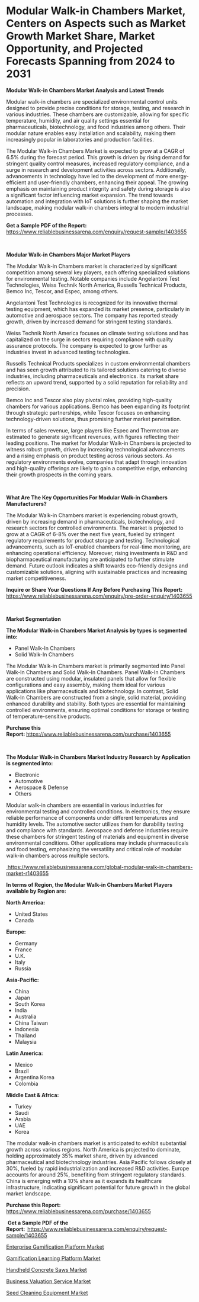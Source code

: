 <p><h1>Modular Walk-in Chambers Market, Centers on Aspects such as Market Growth Market Share, Market Opportunity, and Projected Forecasts Spanning from 2024 to 2031</h1></p><p><strong>Modular Walk-in Chambers Market Analysis and Latest Trends</strong></p>
<p><p>Modular walk-in chambers are specialized environmental control units designed to provide precise conditions for storage, testing, and research in various industries. These chambers are customizable, allowing for specific temperature, humidity, and air quality settings essential for pharmaceuticals, biotechnology, and food industries among others. Their modular nature enables easy installation and scalability, making them increasingly popular in laboratories and production facilities.</p><p>The Modular Walk-in Chambers Market is expected to grow at a CAGR of 6.5% during the forecast period. This growth is driven by rising demand for stringent quality control measures, increased regulatory compliance, and a surge in research and development activities across sectors. Additionally, advancements in technology have led to the development of more energy-efficient and user-friendly chambers, enhancing their appeal. The growing emphasis on maintaining product integrity and safety during storage is also a significant factor influencing market expansion. The trend towards automation and integration with IoT solutions is further shaping the market landscape, making modular walk-in chambers integral to modern industrial processes.</p></p>
<p><strong>Get a Sample PDF of the Report:&nbsp;</strong> <a href="https://www.reliablebusinessarena.com/enquiry/request-sample/1403655?utm_campaign=1278&utm_medium=2&utm_source=Github&utm_content=ia&utm_term=23102024&utm_id=modular-walk-in-chambers">https://www.reliablebusinessarena.com/enquiry/request-sample/1403655</a></p>
<p>&nbsp;</p>
<p><strong>Modular Walk-in Chambers Major Market Players</strong></p>
<p><p>The Modular Walk-in Chambers market is characterized by significant competition among several key players, each offering specialized solutions for environmental testing. Notable companies include Angelantoni Test Technologies, Weiss Technik North America, Russells Technical Products, Bemco Inc, Tescor, and Espec, among others.</p><p>Angelantoni Test Technologies is recognized for its innovative thermal testing equipment, which has expanded its market presence, particularly in automotive and aerospace sectors. The company has reported steady growth, driven by increased demand for stringent testing standards.</p><p>Weiss Technik North America focuses on climate testing solutions and has capitalized on the surge in sectors requiring compliance with quality assurance protocols. The company is expected to grow further as industries invest in advanced testing technologies.</p><p>Russells Technical Products specializes in custom environmental chambers and has seen growth attributed to its tailored solutions catering to diverse industries, including pharmaceuticals and electronics. Its market share reflects an upward trend, supported by a solid reputation for reliability and precision.</p><p>Bemco Inc and Tescor also play pivotal roles, providing high-quality chambers for various applications. Bemco has been expanding its footprint through strategic partnerships, while Tescor focuses on enhancing technology-driven solutions, thus promising further market penetration.</p><p>In terms of sales revenue, large players like Espec and Thermotron are estimated to generate significant revenues, with figures reflecting their leading positions. The market for Modular Walk-in Chambers is projected to witness robust growth, driven by increasing technological advancements and a rising emphasis on product testing across various sectors. As regulatory environments evolve, companies that adapt through innovation and high-quality offerings are likely to gain a competitive edge, enhancing their growth prospects in the coming years.</p></p>
<p>&nbsp;</p>
<p><strong>What Are The Key Opportunities For Modular Walk-in Chambers Manufacturers?</strong></p>
<p><p>The Modular Walk-in Chambers market is experiencing robust growth, driven by increasing demand in pharmaceuticals, biotechnology, and research sectors for controlled environments. The market is projected to grow at a CAGR of 6-8% over the next five years, fueled by stringent regulatory requirements for product storage and testing. Technological advancements, such as IoT-enabled chambers for real-time monitoring, are enhancing operational efficiency. Moreover, rising investments in R&D and biopharmaceutical manufacturing are anticipated to further stimulate demand. Future outlook indicates a shift towards eco-friendly designs and customizable solutions, aligning with sustainable practices and increasing market competitiveness.</p></p>
<p><strong>Inquire or Share Your Questions If Any Before Purchasing This Report:</strong> <a href="https://www.reliablebusinessarena.com/enquiry/pre-order-enquiry/1403655?utm_campaign=1278&utm_medium=2&utm_source=Github&utm_content=ia&utm_term=23102024&utm_id=modular-walk-in-chambers">https://www.reliablebusinessarena.com/enquiry/pre-order-enquiry/1403655</a></p>
<p>&nbsp;</p>
<p><strong>Market Segmentation</strong></p>
<p><strong>The Modular Walk-in Chambers Market Analysis by types is segmented into:</strong></p>
<p><ul><li>Panel Walk-In Chambers</li><li>Solid Walk-In Chambers</li></ul></p>
<p><p>The Modular Walk-in Chambers market is primarily segmented into Panel Walk-In Chambers and Solid Walk-In Chambers. Panel Walk-In Chambers are constructed using modular, insulated panels that allow for flexible configurations and easy assembly, making them ideal for various applications like pharmaceuticals and biotechnology. In contrast, Solid Walk-In Chambers are constructed from a single, solid material, providing enhanced durability and stability. Both types are essential for maintaining controlled environments, ensuring optimal conditions for storage or testing of temperature-sensitive products.</p></p>
<p><strong>Purchase this Report:&nbsp;</strong><a href="https://www.reliablebusinessarena.com/purchase/1403655?utm_campaign=1278&utm_medium=2&utm_source=Github&utm_content=ia&utm_term=23102024&utm_id=modular-walk-in-chambers">https://www.reliablebusinessarena.com/purchase/1403655</a></p>
<p>&nbsp;</p>
<p><strong>The Modular Walk-in Chambers Market Industry Research by Application is segmented into:</strong></p>
<p><ul><li>Electronic</li><li>Automotive</li><li>Aerospace & Defense</li><li>Others</li></ul></p>
<p><p>Modular walk-in chambers are essential in various industries for environmental testing and controlled conditions. In electronics, they ensure reliable performance of components under different temperatures and humidity levels. The automotive sector utilizes them for durability testing and compliance with standards. Aerospace and defense industries require these chambers for stringent testing of materials and equipment in diverse environmental conditions. Other applications may include pharmaceuticals and food testing, emphasizing the versatility and critical role of modular walk-in chambers across multiple sectors.</p></p>
<p><a href="https://www.reliablebusinessarena.com/global-modular-walk-in-chambers-market-r1403655?utm_campaign=1278&utm_medium=2&utm_source=Github&utm_content=ia&utm_term=23102024&utm_id=modular-walk-in-chambers">&nbsp;https://www.reliablebusinessarena.com/global-modular-walk-in-chambers-market-r1403655</a></p>
<p><strong>In terms of Region, the Modular Walk-in Chambers Market Players available by Region are:</strong></p>
<p>
    <p> <strong> North America: </strong>
        <ul>
            <li>United States</li>
            <li>Canada</li>
        </ul>
        </p> 
    <p> <strong> Europe: </strong>
        <ul>
            <li>Germany</li>
            <li>France</li>
            <li>U.K.</li>
            <li>Italy</li>
            <li>Russia</li>
        </ul>
        </p> 
    <p> <strong> Asia-Pacific: </strong>
        <ul>
            <li>China</li>
            <li>Japan</li>
            <li>South Korea</li>
            <li>India</li>
            <li>Australia</li>
            <li>China Taiwan</li>
            <li>Indonesia</li>
            <li>Thailand</li>
            <li>Malaysia</li>
        </ul>
        </p> 
    <p> <strong> Latin America: </strong>
        <ul>
            <li>Mexico</li>
            <li>Brazil</li>
            <li>Argentina Korea</li>
            <li>Colombia</li>
        </ul>
        </p> 
    <p> <strong> Middle East & Africa: </strong>
        <ul>
            <li>Turkey</li>
            <li>Saudi</li>
            <li>Arabia</li>
            <li>UAE</li>
            <li>Korea</li>
        </ul>
    </p>
    </p>
<p><p>The modular walk-in chambers market is anticipated to exhibit substantial growth across various regions. North America is projected to dominate, holding approximately 35% market share, driven by advanced pharmaceutical and biotechnology industries. Asia Pacific follows closely at 30%, fueled by rapid industrialization and increased R&D activities. Europe accounts for around 25%, benefiting from stringent regulatory standards. China is emerging with a 10% share as it expands its healthcare infrastructure, indicating significant potential for future growth in the global market landscape.</p></p>
<p><strong>Purchase this Report: </strong><a href="https://www.reliablebusinessarena.com/purchase/1403655?utm_campaign=1278&utm_medium=2&utm_source=Github&utm_content=ia&utm_term=23102024&utm_id=modular-walk-in-chambers">https://www.reliablebusinessarena.com/purchase/1403655</a></p>
<p>&nbsp;<strong>Get a Sample PDF of the Report:&nbsp;&nbsp;</strong><a href="https://www.reliablebusinessarena.com/enquiry/request-sample/1403655?utm_campaign=1278&utm_medium=2&utm_source=Github&utm_content=ia&utm_term=23102024&utm_id=modular-walk-in-chambers">https://www.reliablebusinessarena.com/enquiry/request-sample/1403655</a></p>
<p><strong></strong></p>
<p><p><a href="https://www.linkedin.com/pulse/enterprise-gamification-platform-market-growth-segmentation-qjbpc?utm_campaign=1278&utm_medium=2&utm_source=Github&utm_content=ia&utm_term=23102024&utm_id=modular-walk-in-chambers">Enterprise Gamification Platform Market</a></p><p><a href="https://www.linkedin.com/pulse/gamification-learning-platform-market-global-regional-analysis-qbvec?utm_campaign=1278&utm_medium=2&utm_source=Github&utm_content=ia&utm_term=23102024&utm_id=modular-walk-in-chambers">Gamification Learning Platform Market</a></p><p><a href="https://issuu.com/reportprime-2/docs/handheld-concrete-saws-market-size-_dd304443b129df?utm_campaign=1278&utm_medium=2&utm_source=Github&utm_content=ia&utm_term=23102024&utm_id=modular-walk-in-chambers">Handheld Concrete Saws Market</a></p><p><a href="https://www.linkedin.com/pulse/regional-adaptations-global-business-valuation-service-market-i0nxc?utm_campaign=1278&utm_medium=2&utm_source=Github&utm_content=ia&utm_term=23102024&utm_id=modular-walk-in-chambers">Business Valuation Service Market</a></p><p><a href="https://issuu.com/reportprime-2/docs/seed-cleaning-equipment-market-size_a801f4a0fdc685?utm_campaign=1278&utm_medium=2&utm_source=Github&utm_content=ia&utm_term=23102024&utm_id=modular-walk-in-chambers">Seed Cleaning Equipment Market</a></p></p>